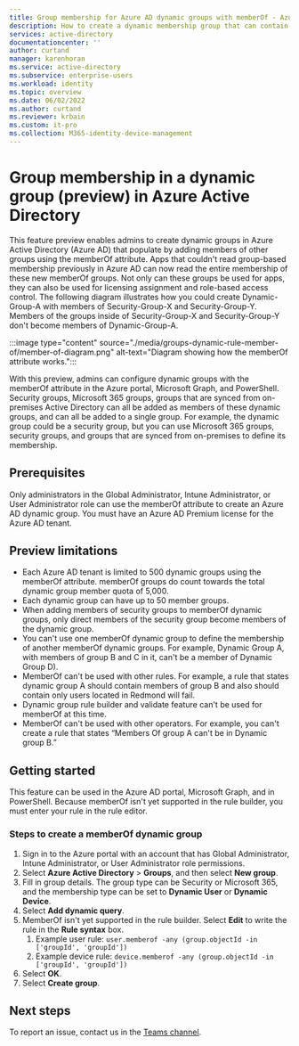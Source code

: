 ```yaml
---
title: Group membership for Azure AD dynamic groups with memberOf - Azure AD | Microsoft Docs
description: How to create a dynamic membership group that can contain members of other groups in Azure Active Directory. 
services: active-directory
documentationcenter: ''
author: curtand
manager: karenhoran
ms.service: active-directory
ms.subservice: enterprise-users
ms.workload: identity
ms.topic: overview
ms.date: 06/02/2022
ms.author: curtand
ms.reviewer: krbain
ms.custom: it-pro
ms.collection: M365-identity-device-management
---
```


# Group membership in a dynamic group (preview) in Azure Active Directory

This feature preview enables admins to create dynamic groups in Azure Active Directory (Azure AD) that populate by adding members of other groups using the memberOf attribute. Apps that couldn't read group-based membership previously in Azure AD can now read the entire membership of these new memberOf groups. Not only can these groups be used for apps, they can also be used for licensing assignment and role-based access control. The following diagram illustrates how you could create Dynamic-Group-A with members of Security-Group-X and Security-Group-Y. Members of the groups inside of Security-Group-X and Security-Group-Y don't become members of Dynamic-Group-A.
 
:::image type="content" source="./media/groups-dynamic-rule-member-of/member-of-diagram.png" alt-text="Diagram showing how the memberOf attribute works.":::

With this preview, admins can configure dynamic groups with the memberOf attribute in the Azure portal, Microsoft Graph, and PowerShell. Security groups, Microsoft 365 groups, groups that are synced from on-premises Active Directory can all be added as members of these dynamic groups, and can all be added to a single group. For example, the dynamic group could be a security group, but you can use Microsoft 365 groups, security groups, and groups that are synced from on-premises to define its membership.

## Prerequisites

Only administrators in the Global Administrator, Intune Administrator, or User Administrator role can use the memberOf attribute to create an Azure AD dynamic group. You must have an Azure AD Premium license for the Azure AD tenant.

## Preview limitations

- Each Azure AD tenant is limited to 500 dynamic groups using the memberOf attribute. memberOf groups do count towards the total dynamic group member quota of 5,000.
- Each dynamic group can have up to 50 member groups. 
- When adding members of security groups to memberOf dynamic groups, only direct members of the security group become members of the dynamic group.
- You can't use one memberOf dynamic group to define the membership of another memberOf dynamic groups. For example, Dynamic Group A, with members of group B and C in it, can't be a member of Dynamic Group D).
- MemberOf can't be used with other rules. For example, a rule that states dynamic group A should contain members of group B and also should contain only users located in Redmond will fail.
- Dynamic group rule builder and validate feature can't be used for memberOf at this time.
- MemberOf can't be used with other operators. For example, you can't create a rule that states “Members Of group A can't be in Dynamic group B.”

## Getting started

This feature can be used in the Azure AD portal, Microsoft Graph, and in PowerShell. Because memberOf isn't yet supported in the rule builder, you must enter your rule in the rule editor.  

### Steps to create a memberOf dynamic group

1. Sign in to the Azure portal with an account that has Global Administrator, Intune Administrator, or User Administrator role permissions.
1. Select **Azure Active Directory** > **Groups**, and then select **New group**.
1. Fill in group details. The group type can be Security or Microsoft 365, and the membership type can be set to **Dynamic User** or **Dynamic Device**.
1.	Select **Add dynamic query**.
1. MemberOf isn't yet supported in the rule builder. Select **Edit** to write the rule in the **Rule syntax** box.
    1. Example user rule: `user.memberof -any (group.objectId -in ['groupId', 'groupId'])`
    1. Example device rule: `device.memberof -any (group.objectId -in ['groupId', 'groupId'])`
1. Select **OK**.
1. Select **Create group**.

## Next steps

To report an issue, contact us in the [Teams channel](https://teams.microsoft.com/l/channel/19%3a39Q7HFuexXXE3Vh90woJRNQQBbZl1YyesJHIEquuQCw1%40thread.tacv2/General?groupId=bfd3bfb8-e0db-4e9e-9008-5d7ba8c996b0&tenantId=72f988bf-86f1-41af-91ab-2d7cd011db47).